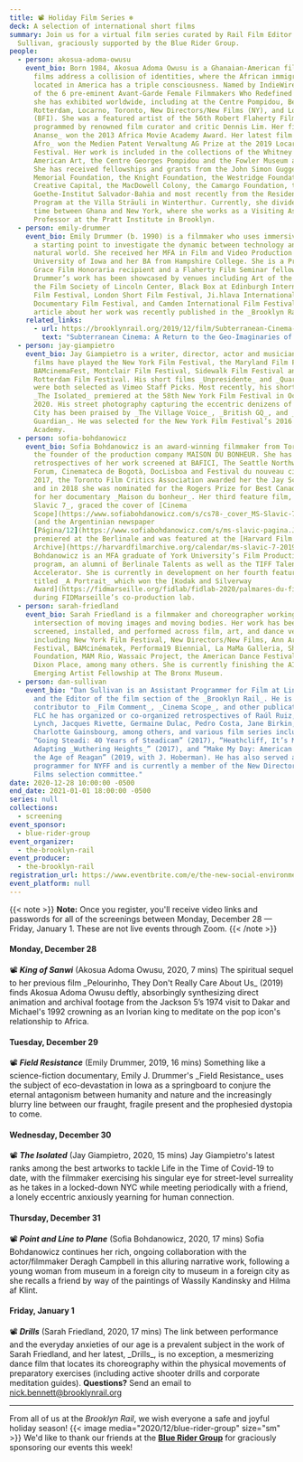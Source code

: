 ```yaml
---
title: 📽 Holiday Film Series ❄️
deck: A selection of international short films
summary: Join us for a virtual film series curated by Rail Film Editor Dan
  Sullivan, graciously supported by the Blue Rider Group.
people:
  - person: akosua-adoma-owusu
    event_bio: Born 1984, Akosua Adoma Owusu is a Ghanaian-American filmmaker whose
      films address a collision of identities, where the African immigrant
      located in America has a triple consciousness. Named by IndieWire as one
      of the 6 pre-eminent Avant-Garde Female Filmmakers Who Redefined Cinema,
      she has exhibited worldwide, including at the Centre Pompidou, Berlinale,
      Rotterdam, Locarno, Toronto, New Directors/New Films (NY), and London
      (BFI). She was a featured artist of the 56th Robert Flaherty Film Seminar
      programmed by renowned film curator and critic Dennis Lim. Her film _Kwaku
      Ananse_ won the 2013 Africa Movie Academy Award. Her latest film _White
      Afro_ won the Medien Patent Verwaltung AG Prize at the 2019 Locarno Film
      Festival. Her work is included in the collections of the Whitney Museum of
      American Art, the Centre Georges Pompidou and the Fowler Museum at UCLA.
      She has received fellowships and grants from the John Simon Guggenheim
      Memorial Foundation, the Knight Foundation, the Westridge Foundation,
      Creative Capital, the MacDowell Colony, the Camargo Foundation, the
      Goethe-Institut Salvador-Bahia and most recently from the Residency
      Program at the Villa Sträuli in Winterthur. Currently, she divides her
      time between Ghana and New York, where she works as a Visiting Assistant
      Professor at the Pratt Institute in Brooklyn.
  - person: emily-drummer
    event_bio: Emily Drummer (b. 1990) is a filmmaker who uses immersive research as
      a starting point to investigate the dynamic between technology and the
      natural world. She received her MFA in Film and Video Production from the
      University of Iowa and her BA from Hampshire College. She is a Princess
      Grace Film Honoraria recipient and a Flaherty Film Seminar fellow.
      Drummer’s work has been showcased by venues including Art of the Real at
      the Film Society of Lincoln Center, Black Box at Edinburgh International
      Film Festival, London Short Film Festival, Ji.hlava International
      Documentary Film Festival, and Camden International Film Festival. An
      article about her work was recently published in the _Brooklyn Rail_.
    related_links:
      - url: https://brooklynrail.org/2019/12/film/Subterranean-Cinema-A-Return-to-the-Geo-Imaginaries-of-the-Hollow-Earth
        text: "Subterranean Cinema: A Return to the Geo-Imaginaries of the Hollow Earth"
  - person: jay-giampietro
    event_bio: Jay Giampietro is a writer, director, actor and musician whose short
      films have played the New York Film Festival, the Maryland Film Festival,
      BAMcinemaFest, Montclair Film Festival, Sidewalk Film Festival and
      Rotterdam Film Festival. His short films _Unpresidente_ and _Quarterbacks_
      were both selected as Vimeo Staff Picks. Most recently, his short film
      _The Isolated_ premiered at the 58th New York Film Festival in October
      2020. His street photography capturing the eccentric denizens of New York
      City has been praised by _The Village Voice_, _British GQ_, and _The
      Guardian_. He was selected for the New York Film Festival’s 2016 Artist
      Academy.
  - person: sofia-bohdanowicz
    event_bio: Sofia Bohdanowicz is an award-winning filmmaker from Toronto, she is
      the founder of the production company MAISON DU BONHEUR. She has had
      retrospectives of her work screened at BAFICI, The Seattle Northwest Film
      Forum, Cinemateca de Bogotà, DocLisboa and Festival du nouveau cinéma. In
      2017, the Toronto Film Critics Association awarded her the Jay Scott Prize
      and in 2018 she was nominated for the Rogers Prize for Best Canadian Film
      for her documentary _Maison du bonheur_. Her third feature film, _MS
      Slavic 7_, graced the cover of [Cinema
      Scope](https://www.sofiabohdanowicz.com/s/cs78-_cover_MS-Slavic-7.pdf)
      (and the Argentinian newspaper
      [Página/12](https://www.sofiabohdanowicz.com/s/ms-slavic-pagina.JPG)),
      premiered at the Berlinale and was featured at the [Harvard Film
      Archive](https://harvardfilmarchive.org/calendar/ms-slavic-7-2019-09).
      Bohdanowicz is an MFA graduate of York University’s Film Production
      program, an alumni of Berlinale Talents as well as the TIFF Talent
      Accelerator. She is currently in development on her fourth feature film
      titled _A Portrait_ which won the [Kodak and Silverway
      Award](https://fidmarseille.org/fidlab/fidlab-2020/palmares-du-fidlab-2020/)
      during FIDMarseille’s co-production lab.
  - person: sarah-friedland
    event_bio: Sarah Friedland is a filmmaker and choreographer working at the
      intersection of moving images and moving bodies. Her work has been
      screened, installed, and performed across film, art, and dance venues
      including New York Film Festival, New Directors/New Films, Ann Arbor Film
      Festival, BAMcinématek, Performa19 Biennial, La MaMa Galleria, Sharjah Art
      Foundation, MAM Rio, Wassaic Project, the American Dance Festival and
      Dixon Place, among many others. She is currently finishing the AIM
      Emerging Artist Fellowship at The Bronx Museum.
  - person: dan-sullivan
    event_bio: "Dan Sullivan is an Assistant Programmer for Film at Lincoln Center
      and the Editor of the film section of the _Brooklyn Rail_. He is a
      contributor to _Film Comment_, _Cinema Scope_, and other publications. At
      FLC he has organized or co-organized retrospectives of Raúl Ruiz, David
      Lynch, Jacques Rivette, Germaine Dulac, Pedro Costa, Jane Birkin, and
      Charlotte Gainsbourg, among others, and various film series including
      “Going Steadi: 40 Years of Steadicam” (2017), “Heathcliff, It’s Me:
      Adapting _Wuthering Heights_” (2017), and “Make My Day: American Movies in
      the Age of Reagan” (2019, with J. Hoberman). He has also served as a
      programmer for NYFF and is currently a member of the New Directors/New
      Films selection committee."
date: 2020-12-28 10:00:00 -0500
end_date: 2021-01-01 18:00:00 -0500
series: null
collections:
  - screening
event_sponsor:
  - blue-rider-group
event_organizer:
  - the-brooklyn-rail
event_producer:
  - the-brooklyn-rail
registration_url: https://www.eventbrite.com/e/the-new-social-environment-204-208-holiday-film-series-tickets-133876565411
event_platform: null
---
```

{{< note >}}
**Note:** Once you register, you'll receive video links and passwords for all of the screenings between Monday, December 28 — Friday, January 1. These are not live events through Zoom. 
{{< /note >}}
#### Monday, December 28
📽 ***King of Sanwi*** (Akosua Adoma Owusu, 2020, 7 mins) The spiritual sequel to her previous film \_Pelourinho, They Don't Really Care About Us\_ (2019) finds Akosua Adoma Owusu deftly, absorbingly synthesizing direct animation and archival footage from the Jackson 5’s 1974 visit to Dakar and Michael's 1992 crowning as an Ivorian king to meditate on the pop icon's relationship to Africa.
#### Tuesday, December 29
📽 ***Field Resistance*** (Emily Drummer, 2019, 16 mins) Something like a science-fiction documentary, Emily J. Drummer's \_Field Resistance\_ uses the subject of eco-devastation in Iowa as a springboard to conjure the eternal antagonism between humanity and nature and the increasingly blurry line between our fraught, fragile present and the prophesied dystopia to come.
#### Wednesday, December 30
📽 ***The Isolated*** (Jay Giampietro, 2020, 15 mins) Jay Giampietro's latest ranks among the best artworks to tackle Life in the Time of Covid-19 to date, with the filmmaker exercising his singular eye for street-level surreality as he takes in a locked-down NYC while meeting periodically with a friend, a lonely eccentric anxiously yearning for human connection.
#### Thursday, December 31
📽 ***Point and Line to Plane*** (Sofia Bohdanowicz, 2020, 17 mins) Sofia Bohdanowicz continues her rich, ongoing collaboration with the actor/filmmaker Deragh Campbell in this alluring narrative work, following a young woman from museum in a foreign city to museum in a foreign city as she recalls a friend by way of the paintings of Wassily Kandinsky and Hilma af Klint.
#### Friday, January 1
📽 ***Drills*** (Sarah Friedland, 2020, 17 mins) The link between performance and the everyday anxieties of our age is a prevalent subject in the work of Sarah Friedland, and her latest, \_Drills\_, is no exception, a mesmerizing dance film that locates its choreography within the physical movements of preparatory exercises (including active shooter drills and corporate meditation guides).
**Questions?** Send an email to [nick.bennett@brooklynrail.org](mailto:nick.bennett@brooklynrail.org)
- - -
From all of us at the *Brooklyn Rail*, we wish everyone a safe and joyful holiday season!
{{< image media="2020/12/blue-rider-group" size="sm" >}}
We'd like to thank our friends at the **[Blue Rider Group](https://advisor.morganstanley.com/blue-rider-group)** for graciously sponsoring our events this week!
